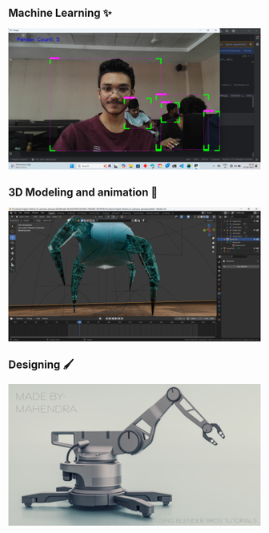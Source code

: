 ## Machine Learning ✨
![Metro Crowd Indicator](Blender_Work/Machine_Learning.png)
## 3D Modeling and animation 🫶
![Metro Crowd Indicator](Blender_Work/Procedural_Organic_Motion.png)
## Designing 🖌️
![Metro Crowd Indicator](Blender_Work/Hard_Surface_.png)


<!--
**Mahendra2409/Mahendra2409** is a ✨ _special_ ✨ repository because its `README.md` (this file) appears on your GitHub profile.

Here are some ideas to get you started:

- 🔭 I’m currently working on ...
- 🌱 I’m currently learning ...
- 👯 I’m looking to collaborate on ...
- 🤔 I’m looking for help with ...
- 💬 Ask me about ...
- 📫 How to reach me: ...
- 😄 Pronouns: ...
- ⚡ Fun fact: ...
-->
  